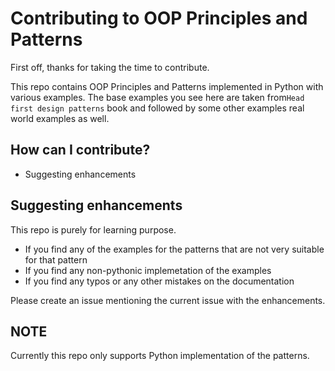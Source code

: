 # Contributing to OOP Principles and Patterns

First off, thanks for taking the time to contribute.

This repo contains OOP Principles and Patterns implemented in Python with various examples. The base examples you see here are taken from`Head first design patterns` book and followed by some other examples real world examples as well.

## How can I contribute?

* Suggesting enhancements

## Suggesting enhancements

This repo is purely for learning purpose. 
* If you find any of the examples for the patterns that are not very suitable for that pattern
* If you find any non-pythonic implemetation of the examples
* If you find any typos or any other mistakes on the documentation

Please create an issue mentioning the current issue with the enhancements.

## NOTE
Currently this repo only supports Python implementation of the patterns.
